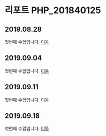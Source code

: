 # 리포트 PHP_201840125

## 2019.08.28
첫번째 수업입니다. [이동](./01)

## 2019.09.04
첫번째 수업입니다. [이동](./02/lecture_02)

## 2019.09.11
첫번째 수업입니다. [이동](lecture_03)

## 2019.09.18
첫번째 수업입니다. [이동](lecture_04)